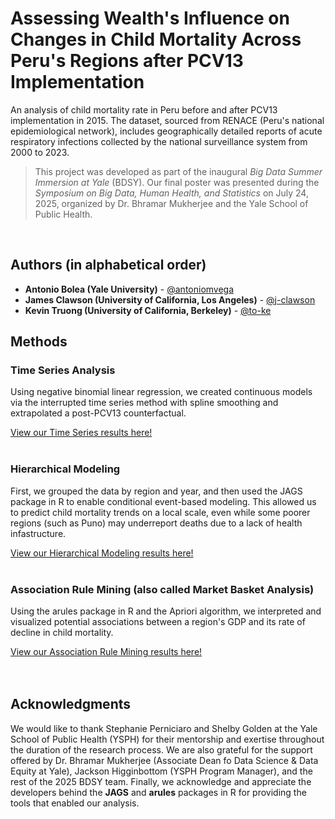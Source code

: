# Assessing Wealth's Influence on Changes in Child Mortality Across Peru's Regions after PCV13 Implementation
An analysis of child mortality rate in Peru before and after PCV13 implementation in 2015. The dataset, sourced from RENACE (Peru's national epidemiological network),
includes geographically detailed reports of acute respiratory infections collected by the national surveillance system from 2000 to 2023.


> This project was developed as part of the inaugural *Big Data Summer Immersion at Yale* (BDSY). Our final poster was presented during the *Symposium on Big Data, Human Health, and Statistics* on July 24, 2025, organized by Dr. Bhramar Mukherjee and the Yale School of Public Health.

<br>



## Authors (in alphabetical order)

- **Antonio Bolea (Yale University)** - [@antoniomvega](https://github.com/antoniomvega)
- **James Clawson (University of California, Los Angeles)** - [@j-clawson](https://github.com/j-clawson)
- **Kevin Truong (University of California, Berkeley)** - [@to-ke](https://github.com/to-ke)



## Methods

### Time Series Analysis

Using negative binomial linear regression, we created continuous models via the interrupted time series method with spline smoothing
and extrapolated a post-PCV13 counterfactual. 

[View our Time Series results here!](TS%20graphs)
<br><br>




### Hierarchical Modeling

First, we grouped the data by region and year, and then used the JAGS package in R to enable conditional event-based modeling. This allowed us to predict child mortality trends on a
local scale, even while some poorer regions (such as Puno) may underreport deaths due to a lack of health infastructure.

[View our Hierarchical Modeling results here!](Hierarchical-Modeling/Models%20on%20Poster)
<br><br>


### Association Rule Mining (also called Market Basket Analysis)

Using the arules package in R and the Apriori algorithm, we interpreted and visualized potential associations between a region's GDP and its rate of decline in child mortality.

[View our Association Rule Mining results here!](Market%20Basket%20graphs)
<br><br><br>




## Acknowledgments

We would like to thank Stephanie Perniciaro and Shelby Golden at the Yale School of Public Health (YSPH) for their mentorship and exertise throughout the duration of the research process. We are also grateful for the support offered by Dr. Bhramar Mukherjee (Associate Dean fo Data Science & Data Equity at Yale), Jackson Higginbottom (YSPH Program Manager), and the rest of the 2025 BDSY team. Finally, we acknowledge and appreciate the developers behind the **JAGS** and **arules** packages in R for providing the tools that enabled our analysis.

